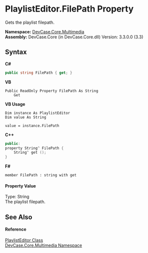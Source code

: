 # PlaylistEditor.FilePath Property 
 

Gets the playlist filepath.

**Namespace:**&nbsp;<a href="N_DevCase_Core_Multimedia">DevCase.Core.Multimedia</a><br />**Assembly:**&nbsp;DevCase.Core (in DevCase.Core.dll) Version: 3.3.0.0 (3.3)

## Syntax

**C#**<br />
``` C#
public string FilePath { get; }
```

**VB**<br />
``` VB
Public ReadOnly Property FilePath As String
	Get
```

**VB Usage**<br />
``` VB Usage
Dim instance As PlaylistEditor
Dim value As String

value = instance.FilePath

```

**C++**<br />
``` C++
public:
property String^ FilePath {
	String^ get ();
}
```

**F#**<br />
``` F#
member FilePath : string with get

```


#### Property Value
Type: String<br />The playlist filepath.

## See Also


#### Reference
<a href="T_DevCase_Core_Multimedia_PlaylistEditor">PlaylistEditor Class</a><br /><a href="N_DevCase_Core_Multimedia">DevCase.Core.Multimedia Namespace</a><br />